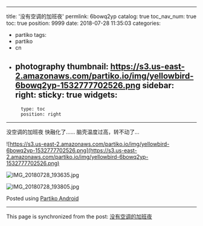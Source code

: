 
---
title: '没有空调的加班夜'
permlink: 6bowq2yp
catalog: true
toc_nav_num: true
toc: true
position: 9999
date: 2018-07-28 11:35:03
categories:
- partiko
tags:
- partiko
- cn
- photography
thumbnail: https://s3.us-east-2.amazonaws.com/partiko.io/img/yellowbird-6bowq2yp-1532777702526.png
sidebar:
    right:
        sticky: true
widgets:
    -
        type: toc
        position: right
---


没空调的加班夜
快融化了...... 
脑壳温度过高，转不动了...



![https://s3.us-east-2.amazonaws.com/partiko.io/img/yellowbird-6bowq2yp-1532777702526.png](https://s3.us-east-2.amazonaws.com/partiko.io/img/yellowbird-6bowq2yp-1532777702526.png)

![IMG_20180728_193635.jpg](https://cdn.steemitimages.com/DQmSJKJKfRVTf3H1NqdgS8VieJFcqcZTq4oLuseDVjx2Lxc/IMG_20180728_193635.jpg)

![IMG_20180728_193805.jpg](https://cdn.steemitimages.com/DQmZDpfZKiDDEbFaJPEx7gW6ynCoYoE7RKqU4wc9VV7WwZt/IMG_20180728_193805.jpg)

Posted using [Partiko Android](https://play.google.com/store/apps/details?id=io.partiko.android)

- - -

This page is synchronized from the post: [没有空调的加班夜](https://steemit.com/@yellowbird/6bowq2yp)
